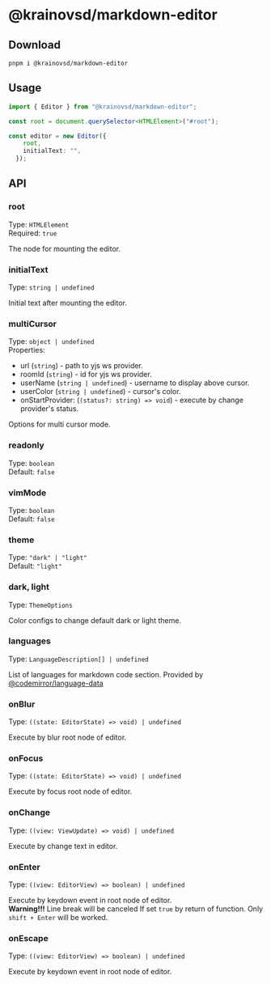 # @krainovsd/markdown-editor

## Download

```
pnpm i @krainovsd/markdown-editor
```

## Usage


```ts
import { Editor } from "@krainovsd/markdown-editor";

const root = document.querySelector<HTMLElement>("#root");

const editor = new Editor({
    root,
    initialText: "",
  });
```

## API

### root

Type: `HTMLElement`<br>
Required: `true`

The node for mounting the editor.

### initialText

Type: `string | undefined`

Initial text after mounting the editor.

### multiCursor 

Type: `object | undefined`<br>
Properties:
- url (`string`) - path to yjs ws provider.
- roomId (`string`) - id for yjs ws provider.
- userName (`string | undefined`) - username to display above cursor. 
- userColor (`string | undefined`) - cursor's color.
- onStartProvider: (`(status?: string) => void`) - execute by change provider's status.
  
Options for multi cursor mode.

### readonly

Type: `boolean`<br>
Default: `false`

### vimMode

Type: `boolean`<br>
Default: `false`

### theme

Type: `"dark" | "light"`<br>
Default: `"light"`

### dark, light

Type: `ThemeOptions`

Color configs to change default dark or light theme.

### languages

Type: `LanguageDescription[] | undefined`

List of languages for markdown code section. Provided by [@codemirror/language-data](https://github.com/codemirror/language-data)

### onBlur

Type: `((state: EditorState) => void) | undefined` 

Execute by blur root node of editor.

### onFocus

Type: `((state: EditorState) => void) | undefined` 

Execute by focus root node of editor.

### onChange

Type: `((view: ViewUpdate) => void) | undefined` 

Execute by change text in editor.

### onEnter

Type: `((view: EditorView) => boolean) | undefined` 

Execute by keydown event in root node of editor. <br>
**Warning!!!** Line break will be canceled If set `true` by return of function. Only `shift + Enter` will be worked.

### onEscape

Type: `((view: EditorView) => boolean) | undefined` 

Execute by keydown event in root node of editor.
